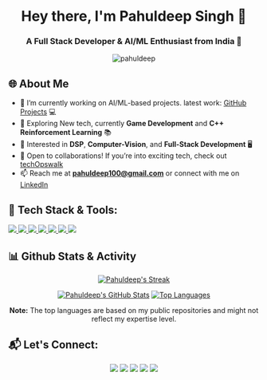 <h1 align="center">Hey there, I'm Pahuldeep Singh 👋</h1>
<h3 align="center">A Full Stack Developer & AI/ML Enthusiast from India 🚀</h3>

<p align="center">
    <img src="https://komarev.com/ghpvc/?username=pahuldeep&label=Profile%20views&color=0e75b6&style=flat" alt="pahuldeep" /> 
</p>

## 🌐 About Me
- 🔭 I’m currently working on AI/ML-based projects. latest work: [GitHub Projects](https://github.com/pahuldeep?tab=repositories) 💻
- 🌱 Exploring New tech, currently **Game Development** and **C++ Reinforcement Learning** 📚
- 🧠 Interested in **DSP**, **Computer-Vision**, and **Full-Stack Development** 🖥️
- 🎯 Open to collaborations! If you’re into exciting tech, check out [techOpswalk](https://github.com/techopswalk)
- 📫 Reach me at **pahuldeep100@gmail.com** or connect with me on [LinkedIn](https://www.linkedin.com/in/pahuldeep-singh-424351161)

## 🔧 Tech Stack & Tools:

<p> 
    <a href="https://isocpp.org/" target="_blank"> <img src="https://img.icons8.com/color/50/000000/c-plus-plus-logo.png"/> </a>
    <a href="https://www.python.org/" target="_blank"> <img src="https://img.icons8.com/fluency/48/000000/python.png"/> </a>
    <a href="https://git-scm.com/" target="_blank"> <img src="https://img.icons8.com/color/48/000000/git.png"/> </a>
    <a href="https://doc.qt.io/" target="_blank"> <img src="https://img.icons8.com/ios/50/qt.png"/> </a>
    <a href="https://www.djangoproject.com/" target="_blank"> <img src="https://img.icons8.com/external-tal-revivo-color-tal-revivo/48/external-django-a-high-level-python-web-framework-that-encourages-rapid-development-logo-color-tal-revivo.png"/> </a>
    <a href="https://docs.opencv.org/4.x/index.html" target="_blank"> <img src="https://img.icons8.com/color/48/opencv.png"/> </a>
    <a href="https://docs.nvidia.com/cuda/cuda-toolkit-release-notes/contents.html" target="_blank"> <img src="https://img.icons8.com/color/48/nvidia.png"/> </a>
</p>

## 📊 Github Stats & Activity

<p align="center">
    <a href="https://github.com/pahuldeep/github-readme-streak-stats">
        <img title="🔥 Get your streak stats!" alt="Pahuldeep's Streak" src="https://github-readme-streak-stats.herokuapp.com/?user=pahuldeep&theme=black-ice&hide_border=true&stroke=0000&background=060A0CD0"/>
    </a>
</p>
<p align="center">
    <a href="https://github.com/pahuldeep/github-readme-stats"><img alt="Pahuldeep's GitHub Stats" src="https://github-readme-stats.vercel.app/api?username=pahuldeep&show_icons=true&theme=react&hide_border=true&bg_color=0D1117" /></a>
    <a href="https://github.com/pahuldeep/github-readme-stats"><img alt="Top Languages" src="https://github-readme-stats.vercel.app/api/top-langs/?username=pahuldeep&layout=compact&theme=react&hide_border=true&bg_color=0D1117" /></a>
</p>

<p align="center">
    <b>Note:</b> The top languages are based on my public repositories and might not reflect my expertise level.
</p>

## 📬 Let's Connect:
<p align="center">
    <a href="https://www.linkedin.com/in/pahuldeep-singh-424351161"><img src="https://img.icons8.com/fluent/48/000000/linkedin.png"/></a>
    <a href="https://twitter.com/pahuldeep_"><img src="https://img.icons8.com/fluent/48/000000/twitter.png"/></a>
    <a href="https://www.instagram.com/pahul.deep17/"><img src="https://img.icons8.com/fluent/48/000000/instagram-new.png"/></a>
    <a href="https://www.youtube.com/@Techopswalk"><img src="https://img.icons8.com/color/48/000000/youtube-play.png"/></a>
    <a href="https://drive.google.com/drive/folders/1-K7U8MGAAMk3oNYC4DMpakKwLthehYGy"><img src="https://img.icons8.com/color/48/google-drive--v2.png"/></a>
</p>
